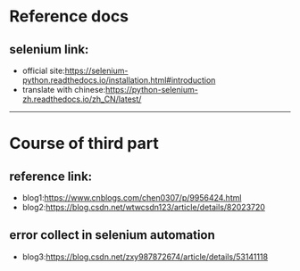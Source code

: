 # Reference docs #
## selenium link: ##
* official site:https://selenium-python.readthedocs.io/installation.html#introduction
* translate with chinese:https://python-selenium-zh.readthedocs.io/zh_CN/latest/
------------------------------------
# Course of third part #
## reference link: ##
* blog1:https://www.cnblogs.com/chen0307/p/9956424.html
* blog2:https://blog.csdn.net/wtwcsdn123/article/details/82023720
## error collect in selenium automation ##
* blog3:https://blog.csdn.net/zxy987872674/article/details/53141118
